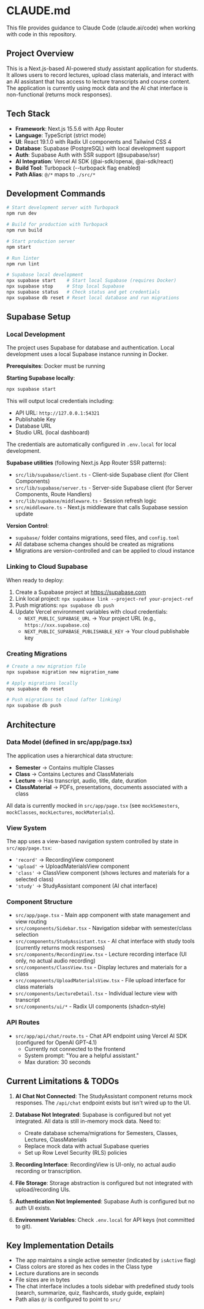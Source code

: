 # CLAUDE.md

This file provides guidance to Claude Code (claude.ai/code) when working with code in this repository.

## Project Overview

This is a Next.js-based AI-powered study assistant application for students. It allows users to record lectures, upload class materials, and interact with an AI assistant that has access to lecture transcripts and course content. The application is currently using mock data and the AI chat interface is non-functional (returns mock responses).

## Tech Stack

- **Framework**: Next.js 15.5.6 with App Router
- **Language**: TypeScript (strict mode)
- **UI**: React 19.1.0 with Radix UI components and Tailwind CSS 4
- **Database**: Supabase (PostgreSQL) with local development support
- **Auth**: Supabase Auth with SSR support (@supabase/ssr)
- **AI Integration**: Vercel AI SDK (@ai-sdk/openai, @ai-sdk/react)
- **Build Tool**: Turbopack (--turbopack flag enabled)
- **Path Alias**: `@/*` maps to `./src/*`

## Development Commands

```bash
# Start development server with Turbopack
npm run dev

# Build for production with Turbopack
npm run build

# Start production server
npm start

# Run linter
npm run lint

# Supabase local development
npx supabase start    # Start local Supabase (requires Docker)
npx supabase stop     # Stop local Supabase
npx supabase status   # Check status and get credentials
npx supabase db reset # Reset local database and run migrations
```

## Supabase Setup

### Local Development

The project uses Supabase for database and authentication. Local development uses a local Supabase instance running in Docker.

**Prerequisites**: Docker must be running

**Starting Supabase locally**:
```bash
npx supabase start
```

This will output local credentials including:
- API URL: `http://127.0.0.1:54321`
- Publishable Key
- Database URL
- Studio URL (local dashboard)

The credentials are automatically configured in `.env.local` for local development.

**Supabase utilities** (following Next.js App Router SSR patterns):
- `src/lib/supabase/client.ts` - Client-side Supabase client (for Client Components)
- `src/lib/supabase/server.ts` - Server-side Supabase client (for Server Components, Route Handlers)
- `src/lib/supabase/middleware.ts` - Session refresh logic
- `src/middleware.ts` - Next.js middleware that calls Supabase session update

**Version Control**:
- `supabase/` folder contains migrations, seed files, and `config.toml`
- All database schema changes should be created as migrations
- Migrations are version-controlled and can be applied to cloud instance

### Linking to Cloud Supabase

When ready to deploy:
1. Create a Supabase project at https://supabase.com
2. Link local project: `npx supabase link --project-ref your-project-ref`
3. Push migrations: `npx supabase db push`
4. Update Vercel environment variables with cloud credentials:
   - `NEXT_PUBLIC_SUPABASE_URL` → Your project URL (e.g., `https://xxx.supabase.co`)
   - `NEXT_PUBLIC_SUPABASE_PUBLISHABLE_KEY` → Your cloud publishable key

### Creating Migrations

```bash
# Create a new migration file
npx supabase migration new migration_name

# Apply migrations locally
npx supabase db reset

# Push migrations to cloud (after linking)
npx supabase db push
```

## Architecture

### Data Model (defined in src/app/page.tsx)

The application uses a hierarchical data structure:
- **Semester** → Contains multiple Classes
- **Class** → Contains Lectures and ClassMaterials
- **Lecture** → Has transcript, audio, title, date, duration
- **ClassMaterial** → PDFs, presentations, documents associated with a class

All data is currently mocked in `src/app/page.tsx` (see `mockSemesters`, `mockClasses`, `mockLectures`, `mockMaterials`).

### View System

The app uses a view-based navigation system controlled by state in `src/app/page.tsx`:
- `'record'` → RecordingView component
- `'upload'` → UploadMaterialsView component
- `'class'` → ClassView component (shows lectures and materials for a selected class)
- `'study'` → StudyAssistant component (AI chat interface)

### Component Structure

- `src/app/page.tsx` - Main app component with state management and view routing
- `src/components/Sidebar.tsx` - Navigation sidebar with semester/class selection
- `src/components/StudyAssistant.tsx` - AI chat interface with study tools (currently returns mock responses)
- `src/components/RecordingView.tsx` - Lecture recording interface (UI only, no actual audio recording)
- `src/components/ClassView.tsx` - Display lectures and materials for a class
- `src/components/UploadMaterialsView.tsx` - File upload interface for class materials
- `src/components/LectureDetail.tsx` - Individual lecture view with transcript
- `src/components/ui/*` - Radix UI components (shadcn-style)

### API Routes

- `src/app/api/chat/route.ts` - Chat API endpoint using Vercel AI SDK (configured for OpenAI GPT-4.1)
  - Currently not connected to the frontend
  - System prompt: "You are a helpful assistant."
  - Max duration: 30 seconds

## Current Limitations & TODOs

1. **AI Chat Not Connected**: The StudyAssistant component returns mock responses. The `/api/chat` endpoint exists but isn't wired up to the UI.

2. **Database Not Integrated**: Supabase is configured but not yet integrated. All data is still in-memory mock data. Need to:
   - Create database schema/migrations for Semesters, Classes, Lectures, ClassMaterials
   - Replace mock data with actual Supabase queries
   - Set up Row Level Security (RLS) policies

3. **Recording Interface**: RecordingView is UI-only, no actual audio recording or transcription.

4. **File Storage**: Storage abstraction is configured but not integrated with upload/recording UIs.

5. **Authentication Not Implemented**: Supabase Auth is configured but no auth UI exists.

6. **Environment Variables**: Check `.env.local` for API keys (not committed to git).

## Key Implementation Details

- The app maintains a single active semester (indicated by `isActive` flag)
- Class colors are stored as hex codes in the Class type
- Lecture durations are in seconds
- File sizes are in bytes
- The chat interface includes a tools sidebar with predefined study tools (search, summarize, quiz, flashcards, study guide, explain)
- Path alias `@/` is configured to point to `src/`
